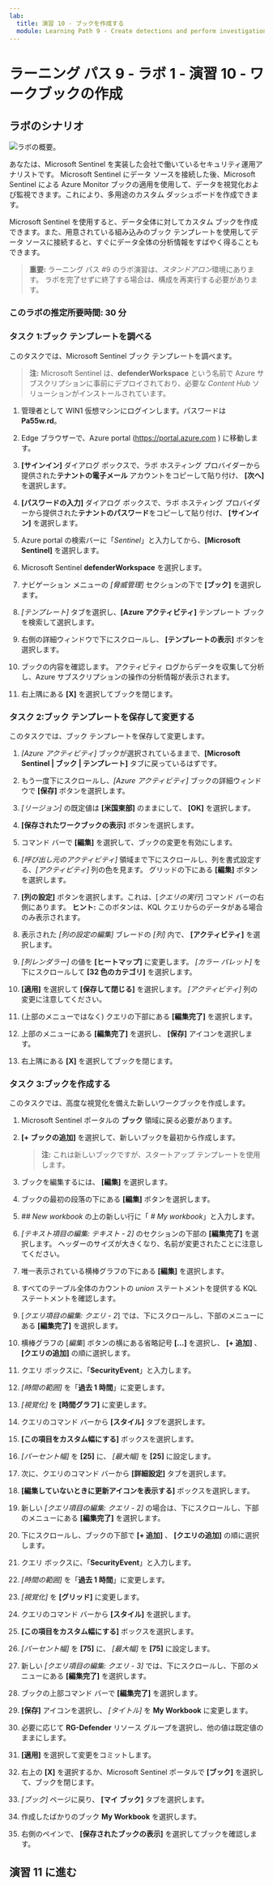 ```yaml
---
lab:
  title: 演習 10 - ブックを作成する
  module: Learning Path 9 - Create detections and perform investigations using Microsoft Sentinel
---
```


# ラーニング パス 9 - ラボ 1 - 演習 10 - ワークブックの作成

## ラボのシナリオ

![ラボの概要。](../Media/SC-200-Lab_Diagrams_Mod7_L1_Ex10.png)

あなたは、Microsoft Sentinel を実装した会社で働いているセキュリティ運用アナリストです。 Microsoft Sentinel にデータ ソースを接続した後、Microsoft Sentinel による Azure Monitor ブックの適用を使用して、データを視覚化および監視できます。これにより、多用途のカスタム ダッシュボードを作成できます。 

Microsoft Sentinel を使用すると、データ全体に対してカスタム ブックを作成できます。また、用意されている組み込みのブック テンプレートを使用してデータ ソースに接続すると、すぐにデータ全体の分析情報をすばやく得ることもできます。

>**重要:** ラーニング パス #9 のラボ演習は、*スタンドアロン*環境にあります。 ラボを完了せずに終了する場合は、構成を再実行する必要があります。

### このラボの推定所要時間: 30 分

### タスク 1:ブック テンプレートを調べる

このタスクでは、Microsoft Sentinel ブック テンプレートを調べます。

>**注:** Microsoft Sentinel は、**defenderWorkspace** という名前で Azure サブスクリプションに事前にデプロイされており、必要な *Content Hub* ソリューションがインストールされています。

1. 管理者として WIN1 仮想マシンにログインします。パスワードは**Pa55w.rd**。  

1. Edge ブラウザーで、Azure portal (<https://portal.azure.com> ) に移動します。

1. **[サインイン]** ダイアログ ボックスで、ラボ ホスティング プロバイダーから提供された**テナントの電子メール** アカウントをコピーして貼り付け、 **[次へ]** を選択します。

1. **[パスワードの入力]** ダイアログ ボックスで、ラボ ホスティング プロバイダーから提供された**テナントのパスワード**をコピーして貼り付け、 **[サインイン]** を選択します。

1. Azure portal の検索バーに「*Sentinel*」と入力してから、**[Microsoft Sentinel]** を選択します。

1. Microsoft Sentinel **defenderWorkspace** を選択します。

1. ナビゲーション メニューの *[脅威管理]* セクションの下で **[ブック]** を選択します。

1. *[テンプレート]* タブを選択し、**[Azure アクティビティ]** テンプレート ブックを検索して選択します。

1. 右側の詳細ウィンドウで下にスクロールし、 **[テンプレートの表示]** ボタンを選択します。

1. ブックの内容を確認します。 アクティビティ ログからデータを収集して分析し、Azure サブスクリプションの操作の分析情報が表示されます。

1. 右上隅にある **[X]** を選択してブックを閉じます。

### タスク 2:ブック テンプレートを保存して変更する

このタスクでは、ブック テンプレートを保存して変更します。

1. *[Azure アクティビティ]* ブックが選択されているままで、**[Microsoft Sentinel | ブック | テンプレート]** タブに戻っているはずです。

1. もう一度下にスクロールし、*[Azure アクティビティ]* ブックの詳細ウィンドウで **[保存]** ボタンを選択します。

1. *[リージョン]* の既定値は **[米国東部]** のままにして、 **[OK]** を選択します。

1. **[保存されたワークブックの表示]** ボタンを選択します。

1. コマンド バーで **[編集]** を選択して、ブックの変更を有効にします。

1. *[呼び出し元のアクティビティ]* 領域まで下にスクロールし、列を書式設定する、*[アクティビティ]* 列の色を見ます。 グリッドの下にある **[編集]** ボタンを選択します。

1. **[列の設定]** ボタンを選択します。これは、[*クエリの実行*] コマンド バーの右側にあります。 **ヒント:** このボタンは、KQL クエリからのデータがある場合のみ表示されます。

1. 表示された *[列の設定の編集]* ブレードの *[列]* 内で、 **[アクティビティ]** を選択します。

1. *[列レンダラー]* の値を **[ヒートマップ]** に変更します。 *[カラー パレット]* を下にスクロールして **[32 色のカテゴリ]** を選択します。

1. **[適用]** を選択して **[保存して閉じる]** を選択します。 *[アクティビティ]* 列の変更に注意してください。

1. (上部のメニューではなく) クエリの下部にある **[編集完了]** を選択します。

1. 上部のメニューにある **[編集完了]** を選択し、 **[保存]** アイコンを選択します。 

1. 右上隅にある **[X]** を選択してブックを閉じます。


### タスク 3:ブックを作成する

このタスクでは、高度な視覚化を備えた新しいワークブックを作成します。

1. Microsoft Sentinel ポータルの **ブック** 領域に戻る必要があります。

1. **[+ ブックの追加]** を選択して、新しいブックを最初から作成します。 

    >**注:**  これは新しいブックですが、スタートアップ テンプレートを使用します。

1. ブックを編集するには、 **[編集]** を選択します。

1. ブックの最初の段落の下にある **[編集]** ボタンを選択します。

1. *## New workbook* の上の新しい行に「 *# My workbook*」と入力します。

1. *[テキスト項目の編集: テキスト - 2]* のセクションの下部の **[編集完了]** を選択します。 ヘッダーのサイズが大きくなり、名前が変更されたことに注意してください。

1. 唯一表示されている横棒グラフの下にある **[編集]** を選択します。

1. すべてのテーブル全体のカウントの *union* ステートメントを提供する KQL ステートメントを確認します。

1. [*クエリ項目の編集: クエリ - 2*] では、下にスクロールし、下部のメニューにある **[編集完了]** を選択します。

1. 横棒グラフの [*編集*] ボタンの横にある省略記号 **[...]** を選択し、 **[+ 追加]** 、 **[クエリの追加]** の順に選択します。

1. クエリ ボックスに、「**SecurityEvent**」と入力します。

1. *[時間の範囲]* を「**過去 1 時間**」に変更します。

1. *[視覚化]* を **[時間グラフ]** に変更します。

1. クエリのコマンド バーから **[スタイル]** タブを選択します。

1. **[この項目をカスタム幅にする]** ボックスを選択します。

1. *[パーセント幅]* を **[25]** に、 *[最大幅]* を **[25]** に設定します。

1. 次に、クエリのコマンド バーから **[詳細設定]** タブを選択します。

1. **[編集していないときに更新アイコンを表示する]** ボックスを選択します。

1. 新しい *[クエリ項目の編集: クエリ - 2]* の場合は、下にスクロールし、下部のメニューにある **[編集完了]** を選択します。

1. 下にスクロールし、ブックの下部で **[+ 追加]** 、 **[クエリの追加]** の順に選択します。

1. クエリ ボックスに、「**SecurityEvent**」と入力します。

1. *[時間の範囲]* を「**過去 1 時間**」に変更します。

1. *[視覚化]* を **[グリッド]** に変更します。

1. クエリのコマンド バーから **[スタイル]** を選択します。

1. **[この項目をカスタム幅にする]** ボックスを選択します。

1. *[パーセント幅]* を **[75]** に、 *[最大幅]* を **[75]** に設定します。

1. 新しい *[クエリ項目の編集: クエリ - 3]* では、下にスクロールし、下部のメニューにある **[編集完了]** を選択します。

1. ブックの上部コマンド バーで **[編集完了]** を選択します。

1. **[保存]** アイコンを選択し、 *[タイトル]* を **My Workbook** に変更します。

1. 必要に応じて **RG-Defender** リソース グループを選択し、他の値は既定値のままにします。

1. **[適用]** を選択して変更をコミットします。 

1. 右上の **[X]** を選択するか、Microsoft Sentinel ポータルで **[ブック]** を選択して、ブックを閉じます。

1. *[ブック]* ページに戻り、 **[マイ ブック]** タブを選択します。

1. 作成したばかりのブック **My Workbook** を選択します。

1. 右側のペインで、 **[保存されたブックの表示]** を選択してブックを確認します。

## 演習 11 に進む
